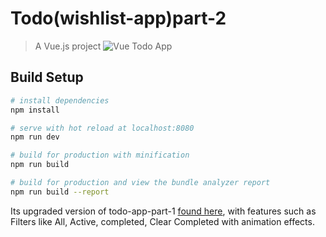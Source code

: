 # Todo(wishlist-app)part-2

> A Vue.js project
![Vue Todo App](https://github.com/punitkmryh/Todo-app-part-2/blob/master/screenshots/Screen%20Shot.png)

## Build Setup

``` bash
# install dependencies
npm install

# serve with hot reload at localhost:8080
npm run dev

# build for production with minification
npm run build

# build for production and view the bundle analyzer report
npm run build --report
```

Its upgraded version of todo-app-part-1 [found here](https://github.com/punitkmryh/Vue.js-Todo-app-part-1), with features such as Filters like All, Active, completed, Clear Completed with animation effects.
